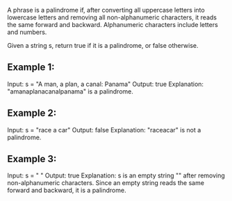 A phrase is a palindrome if, after converting all uppercase letters into lowercase letters and removing all non-alphanumeric characters, it reads the same forward and backward. Alphanumeric characters include letters and numbers.

Given a string s, return true if it is a palindrome, or false otherwise.

 
## Example 1:

Input: s = "A man, a plan, a canal: Panama"
Output: true
Explanation: "amanaplanacanalpanama" is a palindrome.
## Example 2:

Input: s = "race a car"
Output: false
Explanation: "raceacar" is not a palindrome.
## Example 3:

Input: s = " "
Output: true
Explanation: s is an empty string "" after removing non-alphanumeric characters.
Since an empty string reads the same forward and backward, it is a palindrome.
